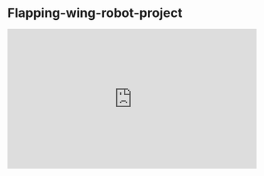 # Flapping-wing-robot-project

<p align="center">
<iframe width="560" height="315" src="https://www.youtube.com/watch?v=cn2ckfBWq9w" frameborder="0" allow="autoplay; encrypted-media" allowfullscreen></iframe>
  </p>
